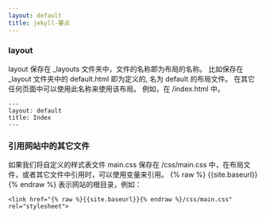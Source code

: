 ```yaml
---
layout: default
title: jekyll-要点
---
```


### layout
layout 保存在 _layouts 文件夹中，文件的名称即为布局的名称。
比如保存在 _layout 文件夹中的 default.html 即为定义的, 名为 default 的布局文件。
在其它任何页面中可以使用此名称来使用该布局。
例如，在 /index.html 中。

    ---
    layout: default
    title: Index
    ---

### 引用网站中的其它文件
如果我们将自定义的样式表文件 main.css 保存在 /css/main.css 中，在布局文件，或者其它文件中引用时，可以使用变量来引用。
{% raw %} {{site.baseurl}} {% endraw %} 表示网站的根目录，例如：

    <link href="{% raw %}{{site.baseurl}}{% endraw %}/css/main.css" rel="stylesheet">



 
